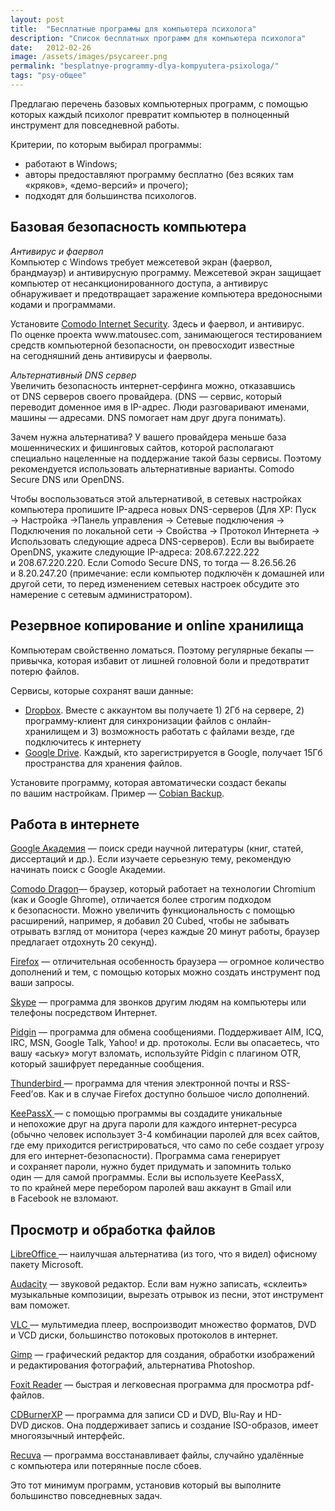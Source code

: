 ```yaml
---
layout: post
title:  "Бесплатные программы для компьютера психолога"
description: "Список бесплатных программ для компьютера психолога"
date:   2012-02-26			 
image: /assets/images/psycareer.png
permalink: "besplatnye-programmy-dlya-kompyutera-psixologa/"
tags: "psy-общее"
---
```


<p>Предлагаю перечень базовых компьютерных программ, с&nbsp;помощью которых каждый психолог превратит компьютер в&nbsp;полноценный инструмент для повседневной работы.</p>
<p>Критерии, по&nbsp;которым выбирал программы:</p>
<ul> 
	<li>работают в&nbsp;Windows;</li>
	<li>авторы предоставляют программу бесплатно (без всяких там «кряков», «демо-версий» и&nbsp;прочего);</li>
	<li>подходят для большинства психологов.</li>
 </ul>
<h2>Базовая безопасность компьютера</h2>
<p><em>Антивирус и&nbsp;фаервол</em><br/>
 Компьютер с&nbsp;Windows требует межсетевой экран (фаервол, брандмауэр) и&nbsp;антивирусную программу. Межсетевой экран защищает компьютер от&nbsp;несанкционированного доступа, а&nbsp;антивирус обнаруживает и&nbsp;предотвращает заражение компьютера вредоносными кодами и&nbsp;программами. 
</p>
<p>Установите <a href="https://www.comodo.com/home/internet-security/free-internet-security.php" target="_blank">Comodo Internet Security</a>. Здесь и&nbsp;фаервол, и&nbsp;антивирус. По&nbsp;оценке проекта www.matousec.com, занимающегося тестированием средств компьютерной безопасности, он&nbsp;превосходит известные на&nbsp;сегодняшний день антивирусы и&nbsp;фаерволы.</p>
<p><em>Альтернативный DNS сервер</em><br/>
 Увеличить безопасность интернет-серфинга можно, отказавшись от&nbsp;DNS серверов своего провайдера. (DNS&nbsp;— сервис, который переводит доменное имя в&nbsp;IP-адрес. Люди разговаривают именами, машины&nbsp;— адресами. DNS помогает нам друг друга понимать). 
</p>
<p>Зачем нужна альтернатива? У&nbsp;вашего провайдера меньше база мошеннических и&nbsp;фишинговых сайтов, которой располагают специально нацеленные на&nbsp;поддержание такой базы сервисы. Поэтому рекомендуется использовать альтернативные варианты. Comodo Secure DNS или OpenDNS.</p>
<p>Чтобы воспользоваться этой альтернативой, в&nbsp;сетевых настройках компьютера пропишите IP-адреса новых DNS-серверов (Для ХР: Пуск → Настройка →Панель управления → Сетевые подключения → Подключения по&nbsp;локальной сети → Свойства → Протокол Интернета → Использовать следующие адреса DNS-серверов). Если вы&nbsp;выбираете OpenDNS, укажите следующие IP-адреса: 208.67.222.222 и&nbsp;208.67.220.220. Если Comodo Secure DNS, то&nbsp;тогда&nbsp;— 8.26.56.26 и&nbsp;8.20.247.20 (примечание: если компьютер подключён к&nbsp;домашней или другой сети, то&nbsp;перед изменением сетевых настроек обсудите это намерение с&nbsp;сетевым администратором).</p>
<h2>Резервное копирование и&nbsp;online хранилища</h2>
<p>Компьютерам свойственно ломаться. Поэтому регулярные бекапы&nbsp;— привычка, которая избавит от&nbsp;лишней головной боли и&nbsp;предотвратит потерю файлов.</p>
<p>Сервисы, которые сохранят ваши данные:</p>
<ul> 
	<li><a href="https://www.dropbox.com/" target="_blank">Dropbox</a>. Вместе с&nbsp;аккаунтом вы&nbsp;получаете 1) 2Гб на&nbsp;сервере, 2) программу-клиент для синхронизации файлов с&nbsp;онлайн-хранилищем и&nbsp;3) возможность работать с&nbsp;файлами везде, где подключитесь к&nbsp;интернету</li>
	<li><a href="https://www.google.by/intl/ru/drive/" target="_blank">Google Drive</a>. Каждый, кто зарегистрируется в&nbsp;Google, получает 15Гб пространства для хранения файлов.</li>
 </ul>
<p>Установите программу, которая автоматически создаст бекапы по&nbsp;вашим настройкам. Пример&nbsp;— <a href="http://www.cobiansoft.com/cobianbackup.htm" target="_blank">Cobian Backup</a>.</p>
<h2>Работа в&nbsp;интернете</h2>
<p><a href="https://scholar.google.ru/" target="_blank">Google Академия</a>&nbsp;— поиск среди научной литературы (книг, статей, диссертаций и&nbsp;др.). Если изучаете серьезную тему, рекомендую начинать поиск с&nbsp;Google Академии.</p>
<p><a href="https://ru.comodo.com/software/browser/browser.php?key5sk1=8f3ad71448945920f5c94e74cc184be1cb3bf0bd" target="_blank">Comodo Dragon</a>— браузер, который работает на&nbsp;технологии Chromium (как и&nbsp;Google Ghrome), отличается более строгим подходом к&nbsp;безопасности. Можно увеличить функциональность с&nbsp;помощью расширений, например, я&nbsp;добавил 20&nbsp;Cubed, чтобы не&nbsp;забывать отрывать взгляд от&nbsp;монитора (через каждые 20&nbsp;минут работы, браузер предлагает отдохнуть 20&nbsp;секунд).</p>
<p><a href="https://www.mozilla.org/ru/firefox/" target="_blank">Firefox</a>&nbsp;— отличительная особенность браузера&nbsp;— огромное количество дополнений и&nbsp;тем, с&nbsp;помощью которых можно создать инструмент под ваши запросы.</p>
<p><a href="http://www.skype.com/ru/" target="_blank">Skype</a>&nbsp;— программа для звонков другим людям на&nbsp;компьютеры или телефоны посредством Интернет.</p>
<p><a href="http://www.pidgin.im/" target="_blank">Pidgin</a>&nbsp;— программа для обмена сообщениями. Поддерживает AIM, ICQ, IRC, MSN, Google Talk, Yahoo! и&nbsp;др. протоколы. Если вы&nbsp;опасаетесь, что вашу «аську» могут взломать, используйте Pidgin c&nbsp;плагином OTR, который зашифрует переданные сообщения.</p>
<p><a href="http://mozilla-russia.org/products/thunderbird/" target="_blank">Thunderbird&nbsp;</a>— программа для чтения электронной почты и&nbsp;RSS-Feed’ов. Как и&nbsp;в&nbsp;случае Firefox доступно большое число дополнений.</p>
<p><a href="https://sourceforge.net/projects/keepassx/" target="_blank">KeePassX&nbsp;</a>— с&nbsp;помощью программы вы&nbsp;создадите уникальные и&nbsp;непохожие друг на&nbsp;друга пароли для каждого интернет-ресурса (обычно человек использует <nobr>3-4</nobr> комбинации паролей для всех сайтов, где ему приходится регистрироваться, что само по&nbsp;себе создает угрозу для его интернет-безопасности). Программа сама генерирует и&nbsp;сохраняет пароли, нужно будет придумать и&nbsp;запомнить только один&nbsp;— для самой программы. Если вы&nbsp;используете KeePassX, то&nbsp;по&nbsp;крайней мере перебором паролей ваш аккаунт в&nbsp;Gmail или в&nbsp;Facebook не&nbsp;взломают.</p>
<h2>Просмотр и&nbsp;обработка файлов</h2>
<p><a href="http://ru.libreoffice.org/home/" target="_blank">LibreOffice&nbsp;</a>— наилучшая альтернатива (из&nbsp;того, что я&nbsp;видел) офисному пакету Microsoft.</p>
<p><a href="http://www.audacityteam.org/" target="_blank">Audacity</a>&nbsp;— звуковой редактор. Если вам нужно записать, «склеить» музыкальные композиции, вырезать отрывок из&nbsp;песни, этот инструмент вам поможет.</p>
<p><a href="http://www.videolan.org/vlc/" target="_blank">VLC&nbsp;</a>— мультимедиа плеер, воспроизводит множество форматов, DVD и&nbsp;VCD&nbsp;диски, большинство потоковых протоколов в&nbsp;интернет.</p>
<p><a href="http://www.progimp.ru/gimp/" target="_blank">Gimp</a>&nbsp;— графический редактор для создания, обработки изображений и&nbsp;редактирования фотографий, альтернатива Photoshop.</p>
<p><a href="https://www.foxitsoftware.com/products/pdf-reader/" target="_blank">Foxit Reader</a>&nbsp;— быстрая и&nbsp;легковесная программа для просмотра pdf-файлов.</p>
<p><a href="https://cdburnerxp.se/?lang=ru" target="_blank">CDBurnerXP</a>&nbsp;— программа для записи&nbsp;CD и&nbsp;DVD, Blu-Ray и&nbsp;HD-DVD&nbsp;дисков. Она поддерживает запись и&nbsp;создание ISO-образов, имеет многоязычный интерфейс.</p>
<p><a href="http://www.piriform.com/recuva" target="_blank">Recuva</a>&nbsp;— программа восстанавливает файлы, случайно удалённые с&nbsp;компьютера или потерянные после сбоев.</p>
<p>Это тот минимум программ, установив который вы&nbsp;выполните большинство повседневных задач.</p>